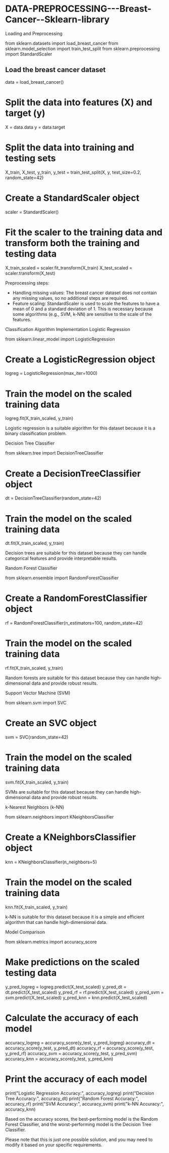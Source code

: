# DATA-PREPROCESSING---Breast-Cancer--Sklearn-library

Loading and Preprocessing

from sklearn.datasets import load_breast_cancer
from sklearn.model_selection import train_test_split
from sklearn.preprocessing import StandardScaler

## Load the breast cancer dataset
data = load_breast_cancer()

# Split the data into features (X) and target (y)
X = data.data
y = data.target

# Split the data into training and testing sets
X_train, X_test, y_train, y_test = train_test_split(X, y, test_size=0.2, random_state=42)

# Create a StandardScaler object
scaler = StandardScaler()

# Fit the scaler to the training data and transform both the training and testing data
X_train_scaled = scaler.fit_transform(X_train)
X_test_scaled = scaler.transform(X_test)


Preprocessing steps:

- Handling missing values: The breast cancer dataset does not contain any missing values, so no additional steps are required.
- Feature scaling: StandardScaler is used to scale the features to have a mean of 0 and a standard deviation of 1. This is necessary because some algorithms (e.g., SVM, k-NN) are sensitive to the scale of the features.

Classification Algorithm Implementation
Logistic Regression

from sklearn.linear_model import LogisticRegression

# Create a LogisticRegression object
logreg = LogisticRegression(max_iter=1000)

# Train the model on the scaled training data
logreg.fit(X_train_scaled, y_train)


Logistic regression is a suitable algorithm for this dataset because it is a binary classification problem.

Decision Tree Classifier

from sklearn.tree import DecisionTreeClassifier

# Create a DecisionTreeClassifier object
dt = DecisionTreeClassifier(random_state=42)

# Train the model on the scaled training data
dt.fit(X_train_scaled, y_train)


Decision trees are suitable for this dataset because they can handle categorical features and provide interpretable results.

Random Forest Classifier

from sklearn.ensemble import RandomForestClassifier

# Create a RandomForestClassifier object
rf = RandomForestClassifier(n_estimators=100, random_state=42)

# Train the model on the scaled training data
rf.fit(X_train_scaled, y_train)


Random forests are suitable for this dataset because they can handle high-dimensional data and provide robust results.

Support Vector Machine (SVM)

from sklearn.svm import SVC

# Create an SVC object
svm = SVC(random_state=42)

# Train the model on the scaled training data
svm.fit(X_train_scaled, y_train)


SVMs are suitable for this dataset because they can handle high-dimensional data and provide robust results.

k-Nearest Neighbors (k-NN)

from sklearn.neighbors import KNeighborsClassifier

# Create a KNeighborsClassifier object
knn = KNeighborsClassifier(n_neighbors=5)

# Train the model on the scaled training data
knn.fit(X_train_scaled, y_train)


k-NN is suitable for this dataset because it is a simple and efficient algorithm that can handle high-dimensional data.

Model Comparison

from sklearn.metrics import accuracy_score

# Make predictions on the scaled testing data
y_pred_logreg = logreg.predict(X_test_scaled)
y_pred_dt = dt.predict(X_test_scaled)
y_pred_rf = rf.predict(X_test_scaled)
y_pred_svm = svm.predict(X_test_scaled)
y_pred_knn = knn.predict(X_test_scaled)

# Calculate the accuracy of each model
accuracy_logreg = accuracy_score(y_test, y_pred_logreg)
accuracy_dt = accuracy_score(y_test, y_pred_dt)
accuracy_rf = accuracy_score(y_test, y_pred_rf)
accuracy_svm = accuracy_score(y_test, y_pred_svm)
accuracy_knn = accuracy_score(y_test, y_pred_knn)

# Print the accuracy of each model
print("Logistic Regression Accuracy:", accuracy_logreg)
print("Decision Tree Accuracy:", accuracy_dt)
print("Random Forest Accuracy:", accuracy_rf)
print("SVM Accuracy:", accuracy_svm)
print("k-NN Accuracy:", accuracy_knn)


Based on the accuracy scores, the best-performing model is the Random Forest Classifier, and the worst-performing model is the Decision Tree Classifier.

Please note that this is just one possible solution, and you may need to modify it based on your specific requirements.
